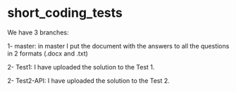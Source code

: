 # short_coding_tests

We have 3 branches:

1- master: in master I put the document with the answers to all the questions in 2 formats (.docx and .txt)

2- Test1: I have uploaded the solution to the Test 1.

2- Test2-API: I have uploaded the solution to the Test 2.


